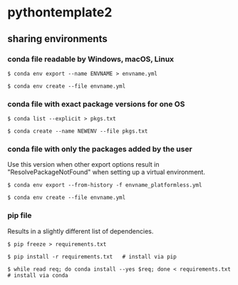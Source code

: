 # pythontemplate2


## sharing environments
### conda file readable by Windows, macOS, Linux
```shell script
$ conda env export --name ENVNAME > envname.yml

$ conda env create --file envname.yml
```

### conda file with exact package versions for one OS
```shell script
$ conda list --explicit > pkgs.txt

$ conda create --name NEWENV --file pkgs.txt
```

### conda file with only the packages added by the user
Use this version when other export options result in "ResolvePackageNotFound" when setting up a virtual environment.
```shell script
$ conda env export --from-history -f envname_platformless.yml

$ conda env create --file envname.yml
```

### pip file
Results in a slightly different list of dependencies.
```shell script
$ pip freeze > requirements.txt

$ pip install -r requirements.txt   # install via pip

$ while read req; do conda install --yes $req; done < requirements.txt  # install via conda
```